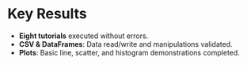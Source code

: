 # Key Results

- **Eight tutorials** executed without errors.  
- **CSV & DataFrames**: Data read/write and manipulations validated.  
- **Plots**: Basic line, scatter, and histogram demonstrations completed.
